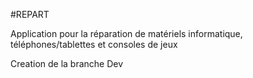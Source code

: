 #REPART

Application pour la réparation de matériels informatique, téléphones/tablettes et consoles de jeux

Creation de la branche Dev